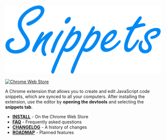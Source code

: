 [![Snippets](images/logo-transparent.png)][chrome-web-store]

[![Chrome Web Store](https://img.shields.io/chrome-web-store/v/fakjeijchchmicjllnabpdkclfkpbiag.svg)][chrome-web-store]

A Chrome extension that allows you to create and edit JavaScript code snippets, which are synced to all your computers. After installing the extension, use the editor by **opening the devtools** and selecting the **snippets tab**.

- [**INSTALL**][chrome-web-store] - On the Chrome Web Store
- [**FAQ**](docs/faq.md) - Frequently asked questions
- [**CHANGELOG**](CHANGELOG.md) - A history of changes
- [**ROADMAP**][project] - Planned features

[chrome-web-store]: https://chrome.google.com/webstore/detail/snippets/fakjeijchchmicjllnabpdkclfkpbiag
[project]: https://github.com/SidneyNemzer/snippets/projects/1
